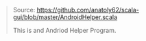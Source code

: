 >Source: https://github.com/anatoly62/scala-gui/blob/master/AndroidHelper.scala
>
>This is and Andriod Helper Program.
